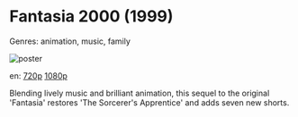 # Fantasia 2000 (1999)

Genres: animation, music, family

![poster](http://image.tmdb.org/t/p/w500/5rwAtUaKEK48CPUijVfVU0IPKPZ.jpg)

en:
  [720p](magnet:?xt=urn:btih:230865E6C84918A2AB8DCA0955BAB6277E63A988&tr=udp://glotorrents.pw:6969/announce&tr=udp://tracker.opentrackr.org:1337/announce&tr=udp://torrent.gresille.org:80/announce&tr=udp://tracker.openbittorrent.com:80&tr=udp://tracker.coppersurfer.tk:6969&tr=udp://tracker.leechers-paradise.org:6969&tr=udp://p4p.arenabg.ch:1337&tr=udp://tracker.internetwarriors.net:1337)
  [1080p](magnet:?xt=urn:btih:87802183FC647548EC6EFE18FEB16149522F6AA0&tr=udp://glotorrents.pw:6969/announce&tr=udp://tracker.opentrackr.org:1337/announce&tr=udp://torrent.gresille.org:80/announce&tr=udp://tracker.openbittorrent.com:80&tr=udp://tracker.coppersurfer.tk:6969&tr=udp://tracker.leechers-paradise.org:6969&tr=udp://p4p.arenabg.ch:1337&tr=udp://tracker.internetwarriors.net:1337)
  


Blending lively music and brilliant animation, this sequel to the original 'Fantasia' restores 'The Sorcerer's Apprentice' and adds seven new shorts.